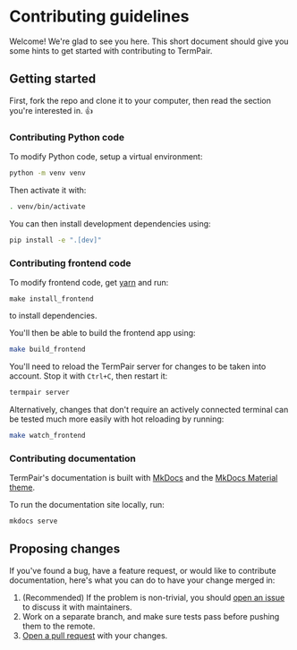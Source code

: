# Contributing guidelines

Welcome! We're glad to see you here. This short document should give you some hints to get started with contributing to TermPair.

## Getting started

First, fork the repo and clone it to your computer, then read the section you're interested in. 👍

### Contributing Python code

To modify Python code, setup a virtual environment:

```bash
python -m venv venv
```

Then activate it with:

```bash
. venv/bin/activate
```

You can then install development dependencies using:

```bash
pip install -e ".[dev]"
```

### Contributing frontend code

To modify frontend code, get [yarn](https://yarnpkg.com/en/) and run:

```
make install_frontend
```

to install dependencies.

You'll then be able to build the frontend app using:

```bash
make build_frontend
```

You'll need to reload the TermPair server for changes to be taken into account. Stop it with `Ctrl+C`, then restart it:

```bash
termpair server
```

Alternatively, changes that don't require an actively connected terminal can be tested much more easily with hot reloading by running:

```bash
make watch_frontend
```

### Contributing documentation

TermPair's documentation is built with [MkDocs](https://www.mkdocs.org) and the [MkDocs Material theme](https://squidfunk.github.io/mkdocs-material/).

To run the documentation site locally, run:

```bash
mkdocs serve
```

## Proposing changes

If you've found a bug, have a feature request, or would like to contribute documentation, here's what you can do to have your change merged in:

1. (Recommended) If the problem is non-trivial, you should [open an issue][issue] to discuss it with maintainers.
2. Work on a separate branch, and make sure tests pass before pushing them to the remote.
3. [Open a pull request][pr] with your changes.

[issue]: https://github.com/cs01/termpair/issues/new
[pr]: https://github.com/cs01/termpair/compare
